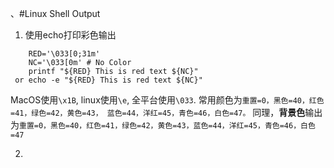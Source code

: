 、#Linux Shell Output

1. 使用echo打印彩色输出
 ``` 
     RED='\033[0;31m'
     NC='\033[0m' # No Color
     printf "${RED} This is red text ${NC}" 
  or echo -e "${RED} This is red text ${NC}" 
```
  MacOS使用`\x1B`, linux使用`\e`, 全平台使用`\033`.
  常用颜色为`重置=0，黑色=40，红色=41，绿色=42，黄色=43，
蓝色=44，洋红=45，青色=46，白色=47。` 
  同理，<b>背景色</b>输出为`重置=0，黑色=40，红色=41，绿色=42，黄色=43，蓝色=44，洋红=45，青色=46，白色=47`

2. 
